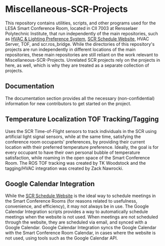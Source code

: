 # Miscellaneous-SCR-Projects
This repository contains utilities, scripts, and other programs used for the LESA Smart Conference Room, located in CII 7003 at Rensselaer Polytechnic Institute, that run
independently of the main repositories, such as [HVAC & Lighting Preference System](https://github.com/zacknawrocki/HVAC-and-Lighting-Preference-System),
[SCR Schedule Website](https://github.com/zacknawrocki/HVACWebsite), HVAC Server, TOF, and scr.ros_bridge. While the directories of this repository's projects are run independently in different locations of the main repositories, these main repositories are still reliant on the work relevant to Miscellaneous-SCR-Projects. Unrelated SCR projects rely on the projects in here, as well, which is why they are treated as a separate collection of projects.


## Documentation
The documentation section provides all the necessary (non-confidential) information for new contributors to get started on the project.

## Temperature Localization TOF Tracking/Tagging
Uses the SCR Time-of-Flight sensors to track individuals in the SCR using artificial light signal sensors, while at the
same time, satisfying the conference room occupants' preferences, by providing their current location with their preferred
temperature preference. Ideally, the goal is for every occupant to have their own personal bubble of temperature satisfaction,
while roaming in the open space of the Smart Conference Room. The ROS TOF tracking was created by TK Woodstock and the tagging/HVAC integration was created by Zack Nawrocki.

## Google Calendar Integration
While the [SCR Schedule Website](https://github.com/zacknawrocki/HVACWebsite) is the ideal way to schedule meetings
in the Smart Conference Rooms (for reasons related to usefulness, convenience, and efficiency), it may not always be in use.
The Google Calendar Integration scripts provides a way to automatically schedule meetings when the website is not used. When meetings are not scheduled through the website, they are scheduled via email, and synced with a Google Calendar. Google Calendar Integration syncs the Google Calendar with the Smart Conference Room Calendar, in cases where the website is not used,
using tools such as the Google Calendar API.

